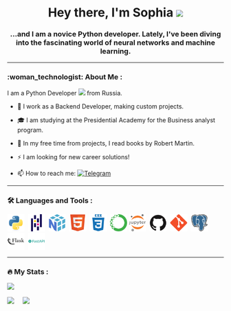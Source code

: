 <!-- ![header](https://capsule-render.vercel.app/api?type=waving&color=gradient&height=256&section=header&text=Hey%20there!&fontSize=75&animation=fadeIn&fontAlignY=38&desc=I'm%20Sophia,%20welcome%20to%20my%20Githab%20profile!&descAlignY=51&descAlign=62)
-->

<h1 align="center">
  Hey there, I'm Sophia <img src="https://media.giphy.com/media/hvRJCLFzcasrR4ia7z/giphy.gif" width="30px"/><br>
</h1>

<h3 align="center">
  ...and I am a novice Python developer. Lately, I've been diving into the fascinating world of neural networks and machine learning.
</h3>


---

<h3> 
  :woman_technologist:  About Me :
</h3>

I am a Python Developer <img src="https://media.giphy.com/media/WUlplcMpOCEmTGBtBW/giphy.gif" width="30"> from Russia.

- :telescope: I work as a Backend Developer, making custom projects.

- :mortar_board: I am studying at the Presidential Academy for the Business analyst program.

- :seedling: In my free time from projects, I read books by Robert Martin.

- :zap: I am looking for new career solutions!

- :mailbox: How to reach me: <a href="https://web.telegram.org/k/#@ShilkinaSK">![Telegram](https://img.shields.io/badge/Telegram-2CA5E0?style=for-the-badge&logo=telegram&logoColor=white)</a>

---

### :hammer_and_wrench: Languages and Tools :
<div>
  <img src="https://github.com/devicons/devicon/blob/master/icons/python/python-original.svg" title="Java" alt="Java" width="40" height="40"/>&nbsp;
  <img src="https://github.com/devicons/devicon/blob/master/icons/pandas/pandas-original.svg" title="Flutter" alt="Flutter" width="40" height="40"/>&nbsp;
  <img src="https://github.com/devicons/devicon/blob/master/icons/numpy/numpy-original.svg" title="Redux" alt="Redux " width="40" height="40"/>&nbsp;
  <img src="https://github.com/devicons/devicon/blob/master/icons/html5/html5-original.svg" title="HTML5" alt="HTML" width="40" height="40"/>&nbsp;
  <img src="https://github.com/devicons/devicon/blob/master/icons/css3/css3-plain-wordmark.svg"  title="CSS3" alt="CSS" width="40" height="40"/>&nbsp;
  <img src="https://github.com/devicons/devicon/blob/master/icons/anaconda/anaconda-original.svg" title="Git" **alt="Git" width="40" height="40"/>
  <img src="https://github.com/devicons/devicon/blob/master/icons/jupyter/jupyter-original-wordmark.svg" title="JavaScript" alt="JavaScript" width="40" height="40"/>&nbsp;
  <img src="https://github.com/devicons/devicon/blob/master/icons/github/github-original.svg" title="Firebase" alt="Firebase" width="40" height="40"/>&nbsp;
  <img src="https://github.com/devicons/devicon/blob/master/icons/git/git-original.svg" title="Gatsby"  alt="Gatsby" width="40" height="40"/>&nbsp;
  <img src="https://github.com/devicons/devicon/blob/master/icons/postgresql/postgresql-original.svg" title="MySQL"  alt="MySQL" width="40" height="40"/>&nbsp;
  <img src="https://github.com/devicons/devicon/blob/master/icons/flask/flask-original-wordmark.svg" title="NodeJS" alt="NodeJS" width="40" height="40"/>&nbsp;
  <img src="https://github.com/devicons/devicon/blob/master/icons/fastapi/fastapi-original-wordmark.svg" title="AWS" alt="AWS" width="40" height="40"/>&nbsp;
</div>

---

### :fire: My Stats :

![](https://github-profile-summary-cards.vercel.app/api/cards/profile-details?username=SophiaShilkina&theme=tokyonight)

![](https://github-profile-summary-cards.vercel.app/api/cards/most-commit-language?username=SophiaShilkina&theme=tokyonight)&nbsp;&nbsp;&nbsp;&nbsp;
![](https://github-profile-summary-cards.vercel.app/api/cards/stats?username=SophiaShilkina&theme=tokyonight)

